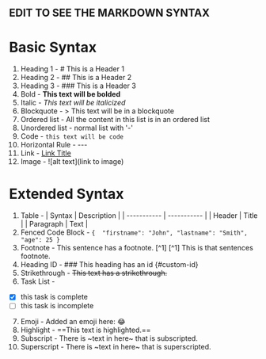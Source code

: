 ## EDIT TO SEE THE MARKDOWN SYNTAX

# Basic Syntax
1. Heading 1 - # This is a Header 1
2. Heading 2 - ## This is a Header 2
3. Heading 3 - ### This is a Header 3
4. Bold - **This text will be bolded**
5. Italic - *This text will be italicized*
6. Blockquote - > This text will be in a blockquote
7. Ordered list - All the content in this list is in an ordered list
8. Unordered list - normal list with '-'
9. Code - `this text will be code`
10. Horizontal Rule - ---
11. Link - [Link Title](hyperlink)
12. Image - ![alt text](link to image)

# Extended Syntax
1. Table - | Syntax | Description |
           | ----------- | ----------- |
           | Header | Title |
           | Paragraph | Text |
2. Fenced Code Block - ``` { 
    "firstname": "John",
    "lastname": "Smith",
    "age": 25
} ```
3. Footnote - This sentence has a footnote. [^1]
[^1] This is that sentences footnote.
4. Heading ID - ### This heading has an id {#custom-id}
5. Strikethrough - ~~This text has a strikethrough.~~
6. Task List - 
- [x] this task is complete
- [ ] this task is incomplete
7. Emoji - Added an emoji here: :joy:
8. Highlight - ==This text is highlighted.==
9. Subscript - There is ~text in here~ that is subscripted.
10. Superscript - There is ~text in here~ that is superscripted.

